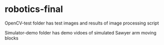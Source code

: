 # robotics-final

OpenCV-test folder has test images and results of image processing script

Simulator-demo folder has demo vidoes of simulated Sawyer arm moving blocks
